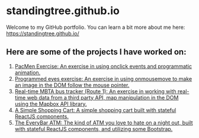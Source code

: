 # standingtree.github.io

Welcome to my GitHub portfolio. You can learn a bit more about me here: https://standingtree.github.io/

## Here are some of the projects I have worked on:
<ol>
  <li><a href = "https://standingtree.github.io/pacmen-exercise/">PacMen Exercise: An exercise in using onclick events and programmatic animation.</a>
  <li><a href = "https://standingtree.github.io/programmed-eyes-exercise/">Programmed eyes exercise: An exercise in using onmousemove to make an image in the DOM follow the mouse pointer.</a>
  <li><a href = "https://standingtree.github.io/real-time-bus-tracker/">Real-time MBTA bus tracker (Route 1): An exercise in working with real-time web data from a third party API, map manipulation in the DOM using the Mapbox API library.</a>
  <li><a href = "https://standingtree.github.io/shopping-cart/">A Simple Shopping Cart: A simple shopping cart built with stateful ReactJS components.</a>
  <li><a href = "https://standingtree.github.io/atm-machine/">The EveryBar ATM: The kind of ATM you love to hate on a night out, built with stateful ReactJS components, and utilizing some Bootstrap.</a>
 </ol>
